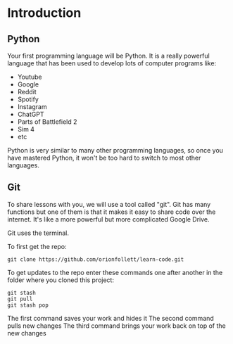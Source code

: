 # Introduction

## Python
Your first programming language will be Python. It is a really powerful language that has been used to develop lots of computer programs like:
- Youtube
- Google
- Reddit
- Spotify
- Instagram
- ChatGPT
- Parts of Battlefield 2
- Sim 4
- etc

Python is very similar to many other programming languages, so once you have mastered Python, it won't be too hard to switch to most other languages.


## Git
To share lessons with you, we will use a tool called "git".
Git has many functions but one of them is that it makes it easy to share code over the internet. It's like a more powerful but more complicated Google Drive.


Git uses the terminal. 


To first get the repo:

```console
git clone https://github.com/orionfollett/learn-code.git
```

To get updates to the repo enter these commands one after another in the folder where you cloned this project:

```console
git stash
git pull
git stash pop
```

The first command saves your work and hides it
The second command pulls new changes
The third command brings your work back on top of the new changes














